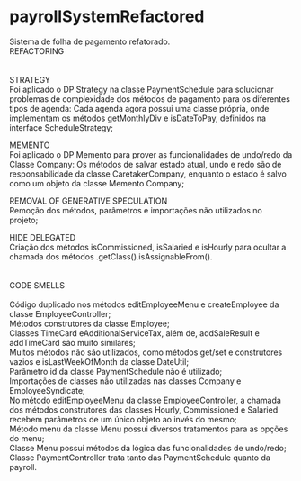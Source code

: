 # payrollSystemRefactored

Sistema de folha de pagamento refatorado. 
\
REFACTORING
\
\
\
STRATEGY
\
Foi aplicado o DP Strategy na classe PaymentSchedule para solucionar problemas de complexidade dos métodos de pagamento para os diferentes tipos de agenda: Cada agenda agora possui uma classe própria, onde implementam os métodos getMonthlyDiv e isDateToPay, definidos na interface ScheduleStrategy; 

MEMENTO
\
Foi aplicado o DP Memento para prover as funcionalidades de undo/redo da Classe Company: Os métodos de salvar estado atual, undo e redo são de responsabilidade da classe CaretakerCompany, enquanto o estado é salvo como um objeto da classe Memento Company;

REMOVAL OF GENERATIVE SPECULATION
\
Remoção dos métodos, parâmetros e importações não utilizados no projeto;

HIDE DELEGATED
\
Criação dos métodos isCommissioned, isSalaried e isHourly para ocultar a chamada dos métodos .getClass().isAssignableFrom(). 
\
\
\
CODE SMELLS
\
\
Código duplicado nos métodos editEmployeeMenu e createEmployee da classe EmployeeController;
\
Métodos construtores da classe Employee;
\
Classes TimeCard eAdditionalServiceTax, além de, addSaleResult e addTimeCard são muito similares;
\
Muitos métodos não são utilizados, como métodos get/set e construtores vazios e isLastWeekOfMonth da classe DateUtil;
\
Parâmetro id da classe PaymentSchedule não é utilizado;
\
Importações de classes não utilizadas nas classes Company e EmployeeSyndicate;
\
No método editEmployeeMenu da classe EmployeeController, a chamada dos métodos construtores das classes Hourly, Commissioned e Salaried recebem parâmetros de um único objeto ao invés do mesmo;
\
Método menu da classe Menu possui diversos tratamentos para as opções do menu;
\
Classe Menu possui métodos da lógica das funcionalidades de undo/redo;
\
Classe PaymentController trata tanto das PaymentSchedule quanto da payroll.
